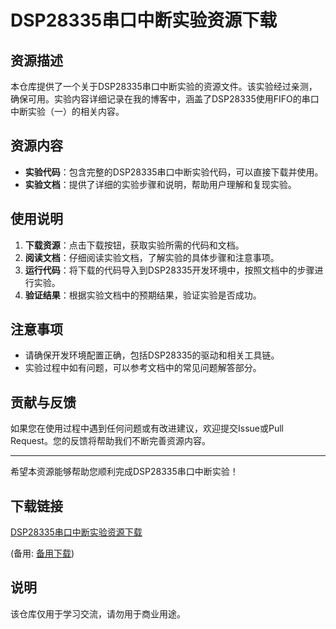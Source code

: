 # DSP28335串口中断实验资源下载

## 资源描述

本仓库提供了一个关于DSP28335串口中断实验的资源文件。该实验经过亲测，确保可用。实验内容详细记录在我的博客中，涵盖了DSP28335使用FIFO的串口中断实验（一）的相关内容。

## 资源内容

- **实验代码**：包含完整的DSP28335串口中断实验代码，可以直接下载并使用。
- **实验文档**：提供了详细的实验步骤和说明，帮助用户理解和复现实验。

## 使用说明

1. **下载资源**：点击下载按钮，获取实验所需的代码和文档。
2. **阅读文档**：仔细阅读实验文档，了解实验的具体步骤和注意事项。
3. **运行代码**：将下载的代码导入到DSP28335开发环境中，按照文档中的步骤进行实验。
4. **验证结果**：根据实验文档中的预期结果，验证实验是否成功。

## 注意事项

- 请确保开发环境配置正确，包括DSP28335的驱动和相关工具链。
- 实验过程中如有问题，可以参考文档中的常见问题解答部分。

## 贡献与反馈

如果您在使用过程中遇到任何问题或有改进建议，欢迎提交Issue或Pull Request。您的反馈将帮助我们不断完善资源内容。

---

希望本资源能够帮助您顺利完成DSP28335串口中断实验！

## 下载链接
[DSP28335串口中断实验资源下载](https://pan.quark.cn/s/a986bc3826c0) 

(备用: [备用下载](https://pan.baidu.com/s/1j5bmT6oV6TnwTCE4XTdCpw?pwd=1234))

## 说明

该仓库仅用于学习交流，请勿用于商业用途。
